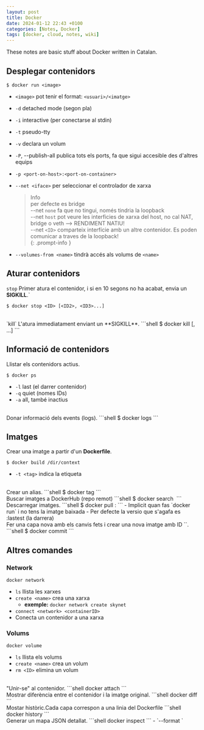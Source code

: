 ```yaml
---
layout: post
title: Docker
date: 2024-01-12 22:43 +0100
categories: [Notes, Docker]
tags: [docker, cloud, notes, wiki]
---
```


These notes are basic stuff about Docker written in Catalan.

## Desplegar contenidors
```shell
$ docker run <image>
```
- `<image>` pot tenir el format:  `<usuari>/<imatge>`
- `-d` detached mode (segon pla)
- `-i` interactive (per conectarse al stdin)
- `-t` pseudo-tty
- `-v` declara un volum
- `-P`, --publish-all publica tots els ports, fa que sigui accesible des d'altres equips	
- `-p <port-on-host>:<port-on-container>`
- `--net <iface>` per seleccionar el controlador de xarxa

    > Info  
    > per defecte es bridge  
    > --net `none` fa que no tingui, només tindria la loopback  
    > --net `host` pot veure les interficies de xarxa del host, no cal NAT, bridge o veth --> RENDIMENT NATIU!  
    > --net `<ID>` comparteix interfície amb un altre contenidor. Es poden comunicar a traves de la loopback!  
    {: .prompt-info }

- `--volumes-from <name>` tindrà accés als volums de `<name>`

## Aturar contenidors
`stop` Primer atura el contenidor, i si en 10 segons no ha acabat, envia un **SIGKILL**.`
```shell
$ docker stop <ID> [<ID2>, <ID3>...]
```

<br>
`kill` L'atura  immediatament enviant un **SIGKILL**.
```shell
$ docker kill <ID> [<ID2>, <ID3>...]
```

## Informació de contenidors
Llistar els contenidors actius.
```shell
$ docker ps
```
- `-l` last (el darrer contenidor)
- `-q` quiet (nomes IDs)
- `-a` all, també inactius

<br>
Donar informació dels events (logs).
```shell
$ docker logs <containerID>
```

## Imatges
Crear una imatge a partir d'un **Dockerfile**.
```shell
$ docker build /dir/context
```
- `-t <tag>` indica la etiqueta

<br>
Crear un alias.
```shell
$ docker tag <imageID> <label>
```

<br>
Buscar imatges a DockerHub (repo remot)
```shell
$ docker search <image>
```

<br>
Descarregar imatges.
```shell
$ docker pull <image>:<version>
```
- Implicit quan fas `docker run` i no tens la imatge baixada
- Per defecte la versio que s'agafa es :lastest (la darrera)

<br>
Fer una capa nova amb els canvis fets i crear una nova imatge amb ID `<newImageID>`.
```shell
$ docker commit <ID> <newImageID>
```

## Altres comandes

### Network
```shell
docker network
```
- `ls` llista les xarxes 
- `create <name>` crea una xarxa
    + **exemple:** `docker network create skynet`
- `connect <network> <containerID>`
- Conecta un contenidor a una xarxa

### Volums
```shell
docker volume
```
- `ls`  llista els volums
- `create <name>` crea un volum
- `rm <ID>` elimina un volum

<br>
"Unir-se" al contenidor. 
```shell
docker attach <ID> 
```

<br>
Mostrar diferència entre el contenidor i la imatge original.
```shell
docker diff <ID>
```

<br>
Mostar històric.Cada capa correspon a una linia del Dockerfile
```shell
docker history <ID>
```

<br>
Generar un mapa JSON detallat.
```shell
docker inspect <ID>
```
- `--format <expression> <ID>`